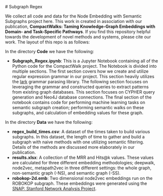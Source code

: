 <meta name="robots" content="noindex">
# Subgraph Regex

We collect all code and data for the Node Embedding with Semantic Subgraphs project here. This work in created in association with our publication, <b>CompactWalks: Taming Knowledge-Graph Embeddings with Domain- and Task-Specific Pathways</b>. If you find this repository helpful towards the development of novel methods and systems, please cite our work. The layout of this repo is as follows:

In the directory <b>Code</b> we have the following:

<ul>
  <li><b>Subgraph_Regex.ipynb</b>: This is a Jupyter Notebook containing all of the Python code for the CompactWalk project. The Notebook is divided into multiple sections. The first section covers how we create and utilize regular expression grammar in our project. This section heavily utilizes the <a href="https://github.com/lark-parser/lark">lark</a> grammar parasing library. The following section focuses on leveraging the grammar and constructed queries to extract patterns from existing graph databases. This section focuses on CYPHER query generation and Neo4J database connections. The final section of the notebook contains code for performing machine learning tasks on semantic subgraph creation; performing semantic walks on these subgraphs, and calculation of embedding values for these graph.</li>
</ul>


In the directory <b>Data</b> we have the following:
<ul>
  <li><b>regex_build_times.csv</b>: A dataset of the times taken to build various subgraphs. In this dataset, the length of time to gather and build a subgraph with naive methods with one utilizing semantic filtering. Details of the methods are discussed more elaborately in our publication.</li> 
  <li><b>results.xlsx</b>: A collection of the MRR and Hits@k values. These values are calculated for three different embedding methodologies; deepwalk, node2vec, metapath2vec in three different settings: the whole graph, non-semantic graph (-NS), and semantic graph (-SS).</li>
  <li><b>robokop-2d.emb</b>: Two dimensional node2vec embeddings run on the ROBOKOP subgraph. These embeddings were generated using the 
    <a href="http://snap.stanford.edu/">SNAP: Stanford Network Analysis Project</a>. </li>
 
</ul>
